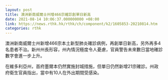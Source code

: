 ```yaml
---
layout: post
title: 澳洲新南威爾士州增466宗確診創單日新高
date: 2021-08-14 10:06:37.000000000 +08:00
link: https://news.rthk.hk/rthk/ch/component/k2/1605853-20210814.htm
categories: rthk
---
```


澳洲新南威爾士州新增466宗本土新型肺炎確診病例，再創單日新高，另外再多4名患者不治。新州州長形容，州內情況極度令人憂慮，官員警告未來數日當地確診數字會進一步上升。

在維多利亞州，首府墨爾本仍然實施封城措施，但單日仍然新增21宗確診。州政府衛生官員指出，當中有10人在外出期間受感染。
